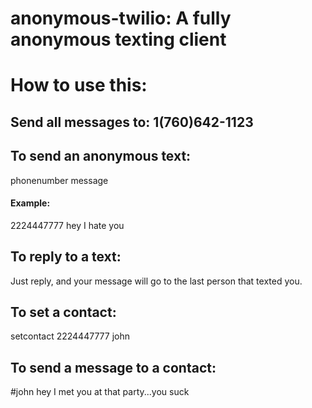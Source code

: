 anonymous-twilio: A fully anonymous texting client
================

# How to use this:

## Send all messages to: 1(760)642-1123

## To send an anonymous text: 

phonenumber message

#### Example: 

2224447777 hey I hate you 

## To reply to a text:

Just reply, and your message will go to the last person that texted you.

## To set a contact:

setcontact 2224447777 john

## To send a message to a contact:

<p>#john hey I met you at that party...you suck</p>

